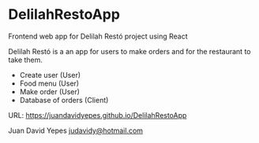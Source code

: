 # DelilahRestoApp

Frontend web app for Delilah Restó project using React

Delilah Restó is a an app for users to make orders and for the restaurant to take them.

- Create user (User)
- Food menu (User)
- Make order (User)
- Database of orders (Client)
 
URL: https://juandavidyepes.github.io/DelilahRestoApp

Juan David Yepes
judavidy@hotmail.com
